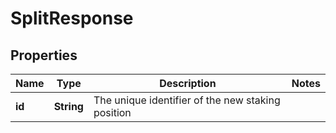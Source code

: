 

# SplitResponse


## Properties

| Name | Type | Description | Notes |
|------------ | ------------- | ------------- | -------------|
|**id** | **String** | The unique identifier of the new staking position |  |



